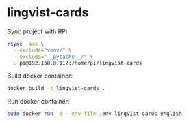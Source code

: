 # lingvist-cards

Sync project with RPi:
```bash
rsync -avx \
  --exclude="venv/" \
  --exclude="__pycache__/" \
  . pi@192.168.8.117:/home/pi/lingvist-cards
```

Build docker container:
```bash
docker build -t lingvist-cards .
```

Run docker container:
```bash
sudo docker run -d --env-file .env lingvist-cards english
```
